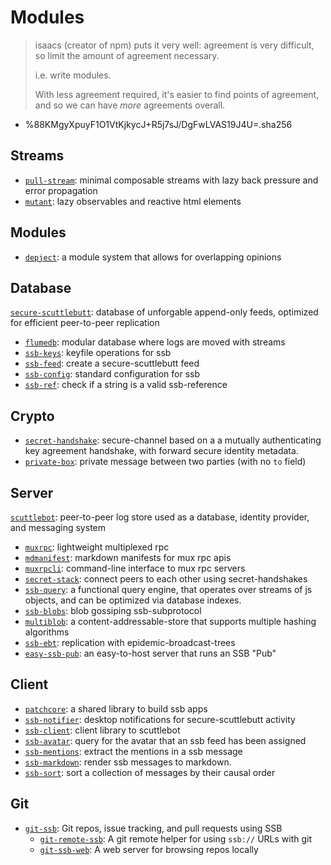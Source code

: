 # Modules

> isaacs (creator of npm) puts it very well: agreement is very difficult, so limit the amount of agreement necessary.
>
> i.e. write modules.
>
> With less agreement required, it's easier to find points of agreement, and so we can have _more_ agreements overall.

- %88KMgyXpuyF1O1VtKjkycJ+R5j7sJ/DgFwLVAS19J4U=.sha256

## Streams

- [`pull-stream`](https://pull-stream.github.io): minimal composable streams with lazy back pressure and error propagation
- [`mutant`](https://github.com/mmckegg/mutant): lazy observables and reactive html elements

## Modules

- [`depject`](https://github.com/depject/depject): a module system that allows for overlapping opinions

## Database

[`secure-scuttlebutt`](https://github.com/ssbc/secure-scuttlebutt): database of unforgable append-only feeds, optimized for efficient peer-to-peer replication

- [`flumedb`](https://github.com/flumedb/flumedb): modular database where logs are moved with streams
- [`ssb-keys`](https://github.com/ssbc/ssb-keys): keyfile operations for ssb
- [`ssb-feed`](https://github.com/ssbc/ssb-feed): create a secure-scuttlebutt feed
- [`ssb-config`](https://github.com/ssbc/ssb-config): standard configuration for ssb
- [`ssb-ref`](https://github.com/ssbc/ssb-ref): check if a string is a valid ssb-reference

## Crypto

- [`secret-handshake`](https://github.com/auditdrivencrypto/secret-handshake): secure-channel based on a a mutually authenticating key agreement handshake, with forward secure identity metadata.
- [`private-box`](https://github.com/auditdrivencrypto/private-box): private message between two parties (with no `to` field)

## Server

[`scuttlebot`](https://github.com/ssbc/scuttlebot): peer-to-peer log store used as a database, identity provider, and messaging system

- [`muxrpc`](https://github.com/ssbc/muxrpc): lightweight multiplexed rpc
- [`mdmanifest`](https://github.com/ssbc/mdmanifest): markdown manifests for mux rpc apis
- [`muxrpcli`](https://github.com/ssbc/muxrpcli): command-line interface to mux rpc servers
- [`secret-stack`](https://github.com/ssbc/secret-stack): connect peers to each other using secret-handshakes
- [`ssb-query`](https://github.com/dominictarr/ssb-query): a functional query engine, that operates over streams of js objects, and can be optimized via database indexes.
- [`ssb-blobs`](https://github.com/ssbc/ssb-blobs): blob gossiping ssb-subprotocol
- [`multiblob`](https://github.com/dominictarr/multiblob): a content-addressable-store that supports multiple hashing algorithms
- [`ssb-ebt`](https://github.com/ssbc/ssb-ebt): replication with epidemic-broadcast-trees
- [`easy-ssb-pub`](https://github.com/staltz/easy-ssb-pub): an easy-to-host server that runs an SSB "Pub"

## Client

- [`patchcore`](https://github.com/ssbc/patchcore): a shared library to build ssb apps
- [`ssb-notifier`](https://github.com/ssbc/ssb-notifier): desktop notifications for secure-scuttlebutt activity
- [`ssb-client`](https://github.com/ssbc/ssb-client): client library to scuttlebot
- [`ssb-avatar`](https://github.com/dominictarr/ssb-avatar): query for the avatar that an ssb feed has been assigned
- [`ssb-mentions`](https://github.com/dominictarr/ssb-mentions): extract the mentions in a ssb message
- [`ssb-markdown`](https://github.com/ssbc/ssb-markdown): render ssb messages to markdown.
- [`ssb-sort`](https://github.com/ssbc/ssb-sort): sort a collection of messages by their causal order

## Git

- [`git-ssb`](https://git.scuttlebot.io/%25n92DiQh7ietE%2BR%2BX%2FI403LQoyf2DtR3WQfCkDKlheQU%3D.sha256): Git repos, issue tracking, and pull requests using SSB
  - [`git-remote-ssb`](https://git.scuttlebot.io/%25ZVTOK3GA2aewEDI2rPxJqKXEIv4OIUN2swMPE2FeJm8%3D.sha256): A git remote helper for using `ssb://` URLs with git
  - [`git-ssb-web`](https://git.scuttlebot.io/%25q5d5Du%2B9WkaSdjc8aJPZm%2BjMrqgo0tmfR%2BRcX5ZZ6H4%3D.sha256): A web server for browsing repos locally
